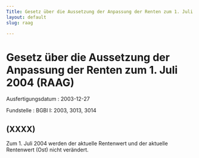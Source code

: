 ```yaml
---
Title: Gesetz über die Aussetzung der Anpassung der Renten zum 1. Juli 2004
layout: default
slug: raag

---
```


# Gesetz über die Aussetzung der Anpassung der Renten zum 1. Juli 2004 (RAAG)

Ausfertigungsdatum
:   2003-12-27

Fundstelle
:   BGBl I: 2003, 3013, 3014



## (XXXX)

Zum 1. Juli 2004 werden der aktuelle Rentenwert und der aktuelle
Rentenwert (Ost) nicht verändert.

